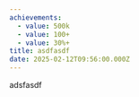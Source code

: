 ```yaml
---
achievements:
  - value: 500k
  - value: 100+
  - value: 30%+
title: asdfasdf
date: 2025-02-12T09:56:00.000Z
---
```

adsfasdf
